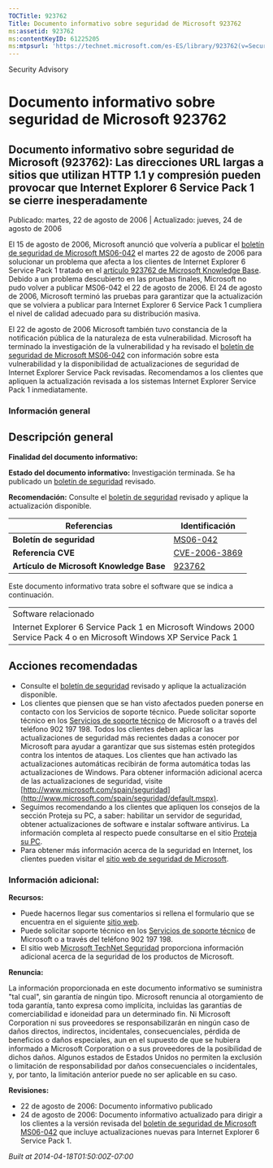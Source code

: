 ```yaml
---
TOCTitle: 923762
Title: Documento informativo sobre seguridad de Microsoft 923762
ms:assetid: 923762
ms:contentKeyID: 61225205
ms:mtpsurl: 'https://technet.microsoft.com/es-ES/library/923762(v=Security.10)'
---
```


Security Advisory

Documento informativo sobre seguridad de Microsoft 923762
=========================================================

Documento informativo sobre seguridad de Microsoft (923762): Las direcciones URL largas a sitios que utilizan HTTP 1.1 y compresión pueden provocar que Internet Explorer 6 Service Pack 1 se cierre inesperadamente
--------------------------------------------------------------------------------------------------------------------------------------------------------------------------------------------------------------------

Publicado: martes, 22 de agosto de 2006 | Actualizado: jueves, 24 de agosto de 2006

El 15 de agosto de 2006, Microsoft anunció que volvería a publicar el [boletín de seguridad de Microsoft MS06-042](http://www.microsoft.com/spain/technet/seguridad/boletines/ms06-042-it.mspx) el martes 22 de agosto de 2006 para solucionar un problema que afecta a los clientes de Internet Explorer 6 Service Pack 1 tratado en el [artículo 923762 de Microsoft Knowledge Base](http://support.microsoft.com/kb/923762/). Debido a un problema descubierto en las pruebas finales, Microsoft no pudo volver a publicar MS06-042 el 22 de agosto de 2006. El 24 de agosto de 2006, Microsoft terminó las pruebas para garantizar que la actualización que se volviera a publicar para Internet Explorer 6 Service Pack 1 cumpliera el nivel de calidad adecuado para su distribución masiva.

El 22 de agosto de 2006 Microsoft también tuvo constancia de la notificación pública de la naturaleza de esta vulnerabilidad. Microsoft ha terminado la investigación de la vulnerabilidad y ha revisado el [boletín de seguridad de Microsoft MS06-042](http://www.microsoft.com/spain/technet/seguridad/boletines/ms06-042-it.mspx) con información sobre esta vulnerabilidad y la disponibilidad de actualizaciones de seguridad de Internet Explorer Service Pack revisadas. Recomendamos a los clientes que apliquen la actualización revisada a los sistemas Internet Explorer Service Pack 1 inmediatamente.

### Información general

Descripción general
-------------------

<span></span>
**Finalidad del documento informativo:**

**Estado del documento informativo:** Investigación terminada. Se ha publicado un [boletín de seguridad](http://www.microsoft.com/spain/technet/seguridad/boletines/ms06-042-it.mspx) revisado.

**Recomendación:** Consulte el [boletín de seguridad](http://www.microsoft.com/spain/technet/seguridad/boletines/ms06-042-it.mspx) revisado y aplique la actualización disponible.

| Referencias                              | Identificación                                                                          |
|------------------------------------------|-----------------------------------------------------------------------------------------|
| **Boletín de seguridad**                 | [MS06-042](http://www.microsoft.com/spain/technet/seguridad/boletines/ms06-042-it.mspx) |
| **Referencia CVE**                       | [CVE-2006-3869](http://www.cve.mitre.org/cgi-bin/cvename.cgi?name=cve-2006-3869)        |
| **Artículo de Microsoft Knowledge Base** | [923762](http://support.microsoft.com/kb/923762)                                        |

Este documento informativo trata sobre el software que se indica a continuación.

|                                                                                                                      |
|----------------------------------------------------------------------------------------------------------------------|
| Software relacionado                                                                                                 |
| Internet Explorer 6 Service Pack 1 en Microsoft Windows 2000 Service Pack 4 o en Microsoft Windows XP Service Pack 1 |

Acciones recomendadas
---------------------

<span></span>
-   Consulte el [boletín de seguridad](http://www.microsoft.com/spain/technet/seguridad/boletines/ms06-042-it.mspx) revisado y aplique la actualización disponible.
-   Los clientes que piensen que se han visto afectados pueden ponerse en contacto con los Servicios de soporte técnico. Puede solicitar soporte técnico en los [Servicios de soporte técnico](http://support.microsoft.com/default.aspx?scid=fh;es-es;incidentsubmit) de Microsoft o a través del teléfono 902 197 198.
    Todos los clientes deben aplicar las actualizaciones de seguridad más recientes dadas a conocer por Microsoft para ayudar a garantizar que sus sistemas estén protegidos contra los intentos de ataques. Los clientes que han activado las actualizaciones automáticas recibirán de forma automática todas las actualizaciones de Windows. Para obtener información adicional acerca de las actualizaciones de seguridad, visite [http://www.microsoft.com/spain/seguridad](http://www.microsoft.com/spain/seguridad/default.mspx).
-   Seguimos recomendando a los clientes que apliquen los consejos de la sección Proteja su PC, a saber: habilitar un servidor de seguridad, obtener actualizaciones de software e instalar software antivirus. La información completa al respecto puede consultarse en el sitio [Proteja su PC](http://www.microsoft.com/spain/seguridad/content/pc/protect.aspx).
-   Para obtener más información acerca de la seguridad en Internet, los clientes pueden visitar el [sitio web de seguridad de Microsoft](http://www.microsoft.com/spain/seguridad/default.mspx).

### Información adicional:

**Recursos:**

-   Puede hacernos llegar sus comentarios si rellena el formulario que se encuentra en el siguiente [sitio web](https://support.microsoft.com/common/survey.aspx?scid=sw;en;1257&amp;showpage=1&amp;ws=technet&amp;sd=tech).
-   Puede solicitar soporte técnico en los [Servicios de soporte técnico](http://support.microsoft.com/default.aspx?scid=fh;es-es;incidentsubmit) de Microsoft o a través del teléfono 902 197 198.
-   El sitio web [Microsoft TechNet Seguridad](http://www.microsoft.com/spain/technet/seguridad/default.mspx) proporciona información adicional acerca de la seguridad de los productos de Microsoft.

**Renuncia:**

La información proporcionada en este documento informativo se suministra "tal cual", sin garantía de ningún tipo. Microsoft renuncia al otorgamiento de toda garantía, tanto expresa como implícita, incluidas las garantías de comerciabilidad e idoneidad para un determinado fin. Ni Microsoft Corporation ni sus proveedores se responsabilizarán en ningún caso de daños directos, indirectos, incidentales, consecuenciales, pérdida de beneficios o daños especiales, aun en el supuesto de que se hubiera informado a Microsoft Corporation o a sus proveedores de la posibilidad de dichos daños. Algunos estados de Estados Unidos no permiten la exclusión o limitación de responsabilidad por daños consecuenciales o incidentales, y, por tanto, la limitación anterior puede no ser aplicable en su caso.

**Revisiones:**

-   22 de agosto de 2006: Documento informativo publicado
-   24 de agosto de 2006: Documento informativo actualizado para dirigir a los clientes a la versión revisada del [boletín de seguridad de Microsoft MS06-042](http://www.microsoft.com/spain/technet/seguridad/boletines/ms06-042-it.mspx) que incluye actualizaciones nuevas para Internet Explorer 6 Service Pack 1.

*Built at 2014-04-18T01:50:00Z-07:00*
